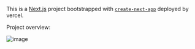 This is a [Next.js](https://nextjs.org/) project bootstrapped with [`create-next-app`](https://github.com/vercel/next.js/tree/canary/packages/create-next-app) deployed by vercel.

Project overview:


![image](https://github.com/Chen-Steve/SpoonFulWeb/assets/116604107/38ed5a22-fe97-4962-b447-2df3fc83dedf)

